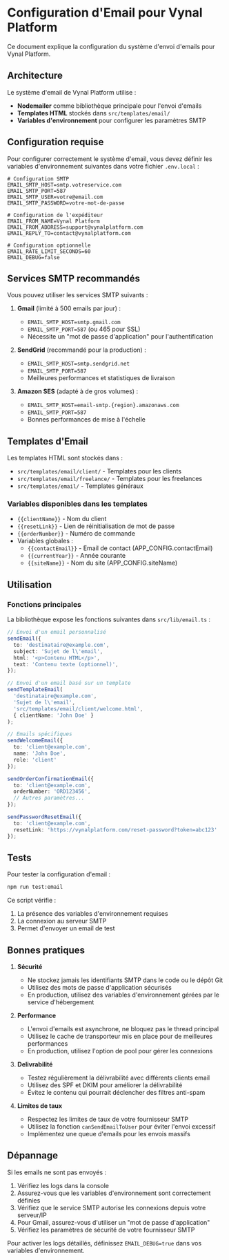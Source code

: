 # Configuration d'Email pour Vynal Platform

Ce document explique la configuration du système d'envoi d'emails pour Vynal Platform.

## Architecture

Le système d'email de Vynal Platform utilise :

- **Nodemailer** comme bibliothèque principale pour l'envoi d'emails
- **Templates HTML** stockés dans `src/templates/email/`
- **Variables d'environnement** pour configurer les paramètres SMTP

## Configuration requise

Pour configurer correctement le système d'email, vous devez définir les variables d'environnement suivantes dans votre fichier `.env.local` :

```
# Configuration SMTP
EMAIL_SMTP_HOST=smtp.votreservice.com
EMAIL_SMTP_PORT=587
EMAIL_SMTP_USER=votre@email.com
EMAIL_SMTP_PASSWORD=votre-mot-de-passe

# Configuration de l'expéditeur
EMAIL_FROM_NAME=Vynal Platform
EMAIL_FROM_ADDRESS=support@vynalplatform.com
EMAIL_REPLY_TO=contact@vynalplatform.com

# Configuration optionnelle
EMAIL_RATE_LIMIT_SECONDS=60
EMAIL_DEBUG=false
```

## Services SMTP recommandés

Vous pouvez utiliser les services SMTP suivants :

1. **Gmail** (limité à 500 emails par jour) :
   - `EMAIL_SMTP_HOST=smtp.gmail.com`
   - `EMAIL_SMTP_PORT=587` (ou 465 pour SSL)
   - Nécessite un "mot de passe d'application" pour l'authentification

2. **SendGrid** (recommandé pour la production) :
   - `EMAIL_SMTP_HOST=smtp.sendgrid.net`
   - `EMAIL_SMTP_PORT=587`
   - Meilleures performances et statistiques de livraison

3. **Amazon SES** (adapté à de gros volumes) :
   - `EMAIL_SMTP_HOST=email-smtp.{region}.amazonaws.com`
   - `EMAIL_SMTP_PORT=587`
   - Bonnes performances de mise à l'échelle

## Templates d'Email

Les templates HTML sont stockés dans :
- `src/templates/email/client/` - Templates pour les clients
- `src/templates/email/freelance/` - Templates pour les freelances
- `src/templates/email/` - Templates généraux

### Variables disponibles dans les templates

- `{{clientName}}` - Nom du client
- `{{resetLink}}` - Lien de réinitialisation de mot de passe
- `{{orderNumber}}` - Numéro de commande
- Variables globales :
  - `{{contactEmail}}` - Email de contact (APP_CONFIG.contactEmail)
  - `{{currentYear}}` - Année courante
  - `{{siteName}}` - Nom du site (APP_CONFIG.siteName)

## Utilisation

### Fonctions principales

La bibliothèque expose les fonctions suivantes dans `src/lib/email.ts` :

```typescript
// Envoi d'un email personnalisé
sendEmail({
  to: 'destinataire@example.com',
  subject: 'Sujet de l\'email',
  html: '<p>Contenu HTML</p>',
  text: 'Contenu texte (optionnel)',
});

// Envoi d'un email basé sur un template
sendTemplateEmail(
  'destinataire@example.com',
  'Sujet de l\'email',
  'src/templates/email/client/welcome.html',
  { clientName: 'John Doe' }
);

// Emails spécifiques
sendWelcomeEmail({
  to: 'client@example.com',
  name: 'John Doe',
  role: 'client'
});

sendOrderConfirmationEmail({
  to: 'client@example.com',
  orderNumber: 'ORD123456',
  // Autres paramètres...
});

sendPasswordResetEmail({
  to: 'client@example.com',
  resetLink: 'https://vynalplatform.com/reset-password?token=abc123'
});
```

## Tests

Pour tester la configuration d'email :

```bash
npm run test:email
```

Ce script vérifie :
1. La présence des variables d'environnement requises
2. La connexion au serveur SMTP
3. Permet d'envoyer un email de test

## Bonnes pratiques

1. **Sécurité**
   - Ne stockez jamais les identifiants SMTP dans le code ou le dépôt Git
   - Utilisez des mots de passe d'application sécurisés
   - En production, utilisez des variables d'environnement gérées par le service d'hébergement

2. **Performance**
   - L'envoi d'emails est asynchrone, ne bloquez pas le thread principal
   - Utilisez le cache de transporteur mis en place pour de meilleures performances
   - En production, utilisez l'option de pool pour gérer les connexions

3. **Delivrabilité**
   - Testez régulièrement la délivrabilité avec différents clients email
   - Utilisez des SPF et DKIM pour améliorer la délivrabilité
   - Évitez le contenu qui pourrait déclencher des filtres anti-spam

4. **Limites de taux**
   - Respectez les limites de taux de votre fournisseur SMTP
   - Utilisez la fonction `canSendEmailToUser` pour éviter l'envoi excessif
   - Implémentez une queue d'emails pour les envois massifs

## Dépannage

Si les emails ne sont pas envoyés :

1. Vérifiez les logs dans la console 
2. Assurez-vous que les variables d'environnement sont correctement définies
3. Vérifiez que le service SMTP autorise les connexions depuis votre serveur/IP
4. Pour Gmail, assurez-vous d'utiliser un "mot de passe d'application" 
5. Vérifiez les paramètres de sécurité de votre fournisseur SMTP

Pour activer les logs détaillés, définissez `EMAIL_DEBUG=true` dans vos variables d'environnement. 